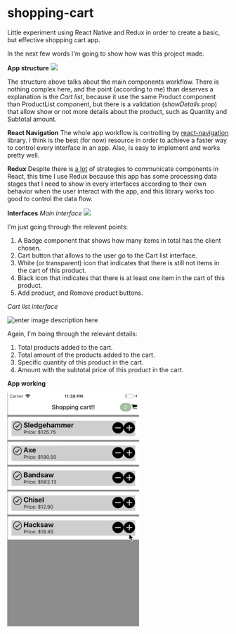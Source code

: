 # shopping-cart
Little experiment using React Native and Redux in order to create a basic, but effective shopping cart app.

In the next few words I'm going to show how was this project made.

**App structure**
![](https://lh3.googleusercontent.com/PY2IJUzJm39V7ENXwrMGTt15CfGQrW8RxvwQoAa3Vji6Vgz46ajf5KUyqf3cbkOPX6OL4RHLMyOE=s900)

The structure above talks about the main components workflow. There is nothing complex here, and the point (according to me) than deserves a explanation is the *Cart list*, because it use the same Product component than ProductList component, but there is a validation (*showDetails* prop) that allow show or not more details about the product, such as Quantity and Subtotal amount.

**React Navigation**
The whole app workflow is controlling by [react-navigation](https://github.com/react-navigation/react-navigation) library. I think is the best (for now) resource in order to achieve a faster way to control every interface in an app. Also, is easy to implement and works pretty well.

**Redux**
Despite there is [a lot](https://www.javascriptstuff.com/component-communication/) of strategies to communicate components in React, this time I use Redux because this app has some processing data stages that I need to show in every interfaces according to their own behavior when the user interact with the app, and this library works too good to control the data flow.

**Interfaces**
*Main interface*
![](https://lh3.googleusercontent.com/XowEwENxrHU1i1_Rs6jyxe_QMhVl6K8lNZ3f0sM1dLg4vhaJe8M2mO6HkdfDF60xWK_O3R4jKDbF=s800)

I'm just going through the relevant points:

 1. A Badge component that shows how many items in total has the client chosen.
 2. Cart button that allows to the user go to the Cart list interface.
 3. White (or transparent) icon that indicates that there is still not items in the cart of this product.
 4. Black icon that indicates that there is at least one item in the cart of this product.
 5. Add product, and Remove product buttons.

*Cart list interface*

![enter image description here](https://lh3.googleusercontent.com/sFvy6o464ioqwWXpC-Jdbh03e2eTbqlH3DnTJCAA00w7Uawp-Gmslkddn9BCznDtbfl4gjNzNQtQ=s800)

Again, I'm boing through the relevant details:

 1. Total products added to the cart.
 2. Total amount of the products added to the cart.
 3. Specific quantity of this product in the cart.
 4. Amount with the subtotal price of this product in the cart.

**App working**

<img src="https://github.com/gersonmontenegro/shopping-cart/blob/master/src/assets/gif/shopping-cart.gif" width="300px">
